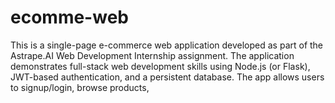 # ecomme-web
This is a single-page e-commerce web application developed as part of the Astrape.AI Web Development Internship assignment. The application demonstrates full-stack web development skills using Node.js (or Flask), JWT-based authentication, and a persistent database.  The app allows users to signup/login, browse products,
